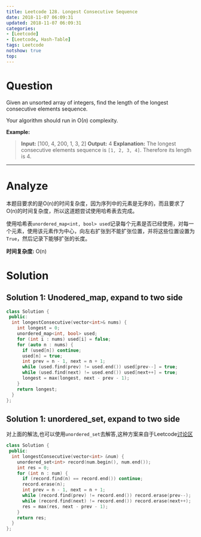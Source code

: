 ```yaml
---
title: Leetcode 128. Longest Consecutive Sequence
date: 2018-11-07 06:09:31
updated: 2018-11-07 06:09:31
categories:
- [Leetcode]
- [Leetcode, Hash-Table]
tags: Leetcode
notshow: true
top:
---
```


# Question

Given an unsorted array of integers, find the length of the longest consecutive elements sequence.

Your algorithm should run in O(_n_) complexity.

**Example:**

> **Input:** [100, 4, 200, 1, 3, 2]
> **Output:** 4
> **Explanation:** The longest consecutive elements sequence is `[1, 2, 3, 4]`. Therefore its length is 4.

<!-- more -->

------------

# Analyze

本题目要求的是O(n)的时间复杂度，因为序列中的元素是无序的，而且要求了O(n)的时间复杂度，所以这道题尝试使用哈希表去完成。

使用哈希表`unordered_map<int, bool> used`记录每个元素是否已经使用，对每一个元素，使用该元素作为中心，向左右扩张到不能扩张位置，并将这些位置设置为`True`，然后记录下能够扩张的长度。

**时间复杂度:** O(n)

# Solution

## Solution 1: Unodered_map, expand to two side

```cpp
class Solution {
 public:
  int longestConsecutive(vector<int>& nums) {
    int longest = 0;
    unordered_map<int, bool> used;
    for (int i : nums) used[i] = false;
    for (auto n : nums) {
      if (used[n]) continue;
      used[n] = true;
      int prev = n - 1, next = n + 1;
      while (used.find(prev) != used.end()) used[prev--] = true;
      while (used.find(next) != used.end()) used[next++] = true; 
      longest = max(longest, next - prev - 1);
    }
    return longest;
  }
};
```

## Solution 1: unordered_set, expand to two side

对上面的解法,也可以使用`unordered_set`去解答,这种方案来自于Leetcode[讨论区](https://leetcode.com/problems/longest-consecutive-sequence/discuss/41060/A-simple-C%2B%2Bsolution-using-unordered_set.And-simple-consideration-about-this-problem)

```cpp
class Solution {
 public:
  int longestConsecutive(vector<int> &num) {
    unordered_set<int> record(num.begin(), num.end());
    int res = 0;
    for (int n : num) {
      if (record.find(n) == record.end()) continue;
      record.erase(n);
      int prev = n - 1, next = n + 1;
      while (record.find(prev) != record.end()) record.erase(prev--);
      while (record.find(next) != record.end()) record.erase(next++);
      res = max(res, next - prev - 1);
    }
    return res;
  }
};
```

